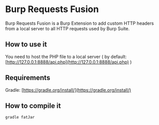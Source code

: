 # Burp Requests Fusion

Burp Requests Fusion is a Burp Extension to add custom HTTP headers from a local server to all HTTP requests used by Burp Suite.

## How to use it

You need to host the PHP file to a local server ( by default: [http://127.0.0.1:8888/api.php](http://127.0.0.1:8888/api.php) )

## Requirements

Gradle: [https://gradle.org/install/](https://gradle.org/install/)

## How to compile it

`gradle fatJar`
